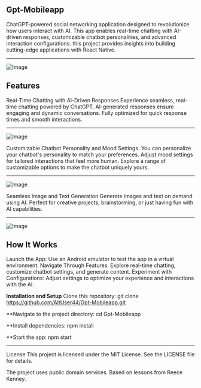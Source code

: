 **Gpt-Mobileapp**
-------------------------------------------------------------

ChatGPT-powered social networking application designed to revolutionize how users interact with AI. 
This app enables real-time chatting with AI-driven responses, customizable chatbot personalities, 
and advanced interaction configurations. 
this project provides insights into building cutting-edge applications with React Native.

------------------------------------------------------------------------

![Image](https://github.com/user-attachments/assets/5878c404-8830-47ac-8eb2-51ffd134d74c)


**Features**
-----------------------------------------------------------

Real-Time Chatting with AI-Driven Responses
Experience seamless, real-time chatting powered by ChatGPT.
AI-generated responses ensure engaging and dynamic conversations.
Fully optimized for quick response times and smooth interactions.

--------------------------------------------------------------------

![Image](https://github.com/user-attachments/assets/71b33c0f-c73b-42d7-92e5-7fa60fc71462)

Customizable Chatbot Personality and Mood Settings.
You can personalize your chatbot's personality to match your preferences.
Adjust mood settings for tailored interactions that feel more human.
Explore a range of customizable options to make the chatbot uniquely yours.

---------------------------------------------------------------------

![Image](https://github.com/user-attachments/assets/972a5e28-fe6a-420e-8e18-bb4334dd577e)

Seamless Image and Text Generation
Generate images and text on demand using AI.
Perfect for creative projects, brainstorming, or just having fun with AI capabilities.


-----------------------------------------------------------------

![Image](https://github.com/user-attachments/assets/443cd1a2-ab76-428c-bd1f-04e1b17fdff7)



**How It Works**
----------------------------------------------------------------
Launch the App: Use an Android emulator to test the app in a virtual environment.
Navigate Through Features: Explore real-time chatting, customize chatbot settings, and generate content.
Experiment with Configurations: Adjust settings to optimize your experience and interactions with the AI.

**Installation and Setup**
Clone this repository:
git clone https://github.com/AltUser44/Gpt-Mobileapp.git

**Navigate to the project directory:
cd Gpt-Mobileapp

**Install dependencies:
npm install

**Start the app:
npm start

-----------------------------------
License
This project is licensed under the MIT License. See the LICENSE file for details.

The project uses public domain services.
Based on lessons from Reece Kenney.





